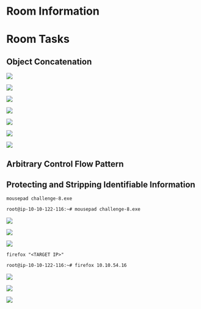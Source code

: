 # Room Information

# Room Tasks

## Object Concatenation

![](https://github.com/JonmarCorpuz/TryHackMe-Writeups/blob/main/TryHackMe%20Module%20Task%20Writeups/Obfuscation%20Principles/Assets/Object%20Concatenation%20pt1.png)

![](https://github.com/JonmarCorpuz/TryHackMe-Writeups/blob/main/TryHackMe%20Module%20Task%20Writeups/Obfuscation%20Principles/Assets/Object%20Concatenation%20pt2.png)

![](https://github.com/JonmarCorpuz/TryHackMe-Writeups/blob/main/TryHackMe%20Module%20Task%20Writeups/Obfuscation%20Principles/Assets/Object%20Concatenation%20pt3.png)

![](https://github.com/JonmarCorpuz/TryHackMe-Writeups/blob/main/TryHackMe%20Module%20Task%20Writeups/Obfuscation%20Principles/Assets/Object%20Concatenation%20pt4.png)

![](https://github.com/JonmarCorpuz/TryHackMe-Writeups/blob/main/TryHackMe%20Module%20Task%20Writeups/Obfuscation%20Principles/Assets/Object%20Concatenation%20pt5.png)

![](https://github.com/JonmarCorpuz/TryHackMe-Writeups/blob/main/TryHackMe%20Module%20Task%20Writeups/Obfuscation%20Principles/Assets/Object%20Concatenation%20pt6.png)

![](https://github.com/JonmarCorpuz/TryHackMe-Writeups/blob/main/TryHackMe%20Module%20Task%20Writeups/Obfuscation%20Principles/Assets/Object%20Concatenation%20pt7.png)

## Arbitrary Control Flow Pattern

## Protecting and Stripping Identifiable Information


`mousepad challenge-8.exe`
```Bash
root@ip-10-10-122-116:~# mousepad challenge-8.exe
```

![](https://github.com/JonmarCorpuz/TryHackMe-Writeups/blob/main/TryHackMe%20Module%20Task%20Writeups/Obfuscation%20Principles/Assets/Protecting%20and%20Stripping%20Identifiable%20Information%20pt1.png)

![](https://github.com/JonmarCorpuz/TryHackMe-Writeups/blob/main/TryHackMe%20Module%20Task%20Writeups/Obfuscation%20Principles/Assets/Protecting%20and%20Stripping%20Identifiable%20Information%20pt2.png)

![](https://github.com/JonmarCorpuz/TryHackMe-Writeups/blob/main/TryHackMe%20Module%20Task%20Writeups/Obfuscation%20Principles/Assets/Protecting%20and%20Stripping%20Identifiable%20Information%20pt3.png)

`firefox "<TARGET IP>"`
```Bash
root@ip-10-10-122-116:~# firefox 10.10.54.16
```

![](https://github.com/JonmarCorpuz/TryHackMe-Writeups/blob/main/TryHackMe%20Module%20Task%20Writeups/Obfuscation%20Principles/Assets/Protecting%20and%20Stripping%20Identifiable%20Information%20pt4.png)

![](https://github.com/JonmarCorpuz/TryHackMe-Writeups/blob/main/TryHackMe%20Module%20Task%20Writeups/Obfuscation%20Principles/Assets/Protecting%20and%20Stripping%20Identifiable%20Information%20pt5.png)

![](https://github.com/JonmarCorpuz/TryHackMe-Writeups/blob/main/TryHackMe%20Module%20Task%20Writeups/Obfuscation%20Principles/Assets/Protecting%20and%20Stripping%20Identifiable%20Information%20pt6.png)
